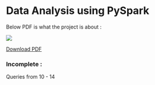 # Data Analysis using PySpark

Below PDF is what the project is about :

<a href="https://github.com/abhinit21/Data-Analysis-PySpark/blob/main/Assignment%20PySpark.pdf">
  <img src="https://user-images.githubusercontent.com/58618233/198527610-bbb3641b-ff23-4835-948e-71650b1b6fe9.png" />
</a>

<a href="https://raw.githubusercontent.com/abhinit21/Data-Analysis-PySpark/blob/main/Assignment%20PySpark.pdf">Download PDF</a>

### Incomplete :

Queries from 10 - 14
